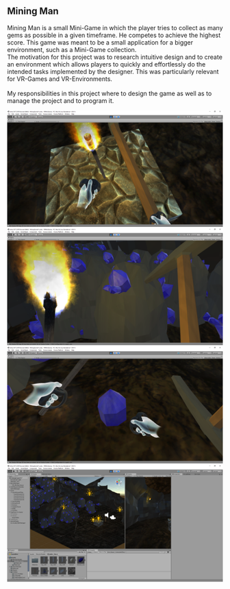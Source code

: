 <html>
    <body>
        <div id="projects_content">
            <h2>Mining Man</h2>
            <p id="textContent">
                Mining Man is a small Mini-Game in which the player tries to collect as many gems as possible in a given timeframe. He competes to achieve the highest score. This game was meant to be a small application for a bigger environment, such as a Mini-Game collection.
                <br>
                The motivation for this project was to research intuitive design and to create an environment which allows players to quickly and effortlessly do the intended tasks implemented by the designer. This was particularly relevant for VR-Games and VR-Environments.
                <br><br> 
                My responsibilities in this project where to design the game as well as to manage the project and to program it.  
            </p>
            <div id="contentImages">
                <img src="assets/images/MiningMan/ScreenMining3.png" alt="Ingame1">
                <img src="assets/images/MiningMan/ScreenMining2.png" alt="Ingame2">
                <img src="assets/images/MiningMan/ScreenMining4.png" alt="Ingame3">
                <br>
                <div id="projectImageExtra">
                    <img src="assets/images/MiningMan/ScreenMining5.png" alt="GameScene">
                </div>
            </div>
        </div>
    </body>
</html>